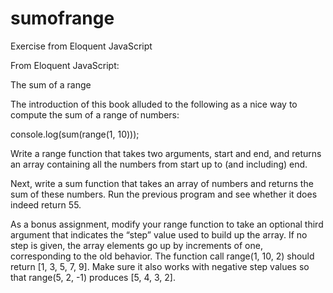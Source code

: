 # sumofrange
Exercise from Eloquent JavaScript

From Eloquent JavaScript:

The sum of a range

The introduction of this book alluded to the following as a nice way to compute the sum of a range of numbers:

console.log(sum(range(1, 10)));

Write a range function that takes two arguments, start and end, and returns an array containing all the numbers from start up 
to (and including) end.

Next, write a sum function that takes an array of numbers and returns the sum of these numbers. Run the previous program and 
see whether it does indeed return 55.

As a bonus assignment, modify your range function to take an optional third argument that indicates the “step” value used to 
build up the array. If no step is given, the array elements go up by increments of one, corresponding to the old behavior. 
The function call range(1, 10, 2) should return [1, 3, 5, 7, 9]. Make sure it also works with negative step values so that 
range(5, 2, -1) produces [5, 4, 3, 2].
